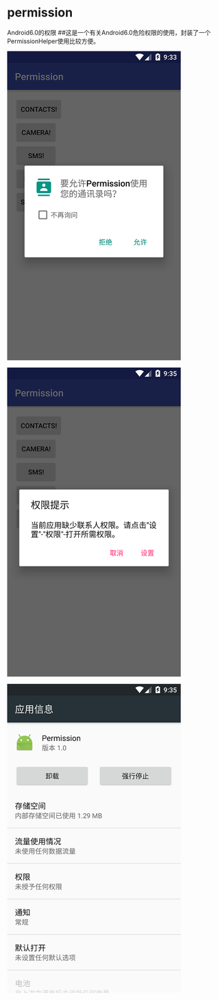 # permission
Android6.0的权限
##这是一个有关Android6.0危险权限的使用，封装了一个PermissionHelper使用比较方便。

![申请权限](https://github.com/chenqunming/permission/blob/master/picture/pic1.png)

![提示权限](https://github.com/chenqunming/permission/blob/master/picture/pic2.png)

![应用设置](https://github.com/chenqunming/permission/blob/master/picture/pic3.png)
